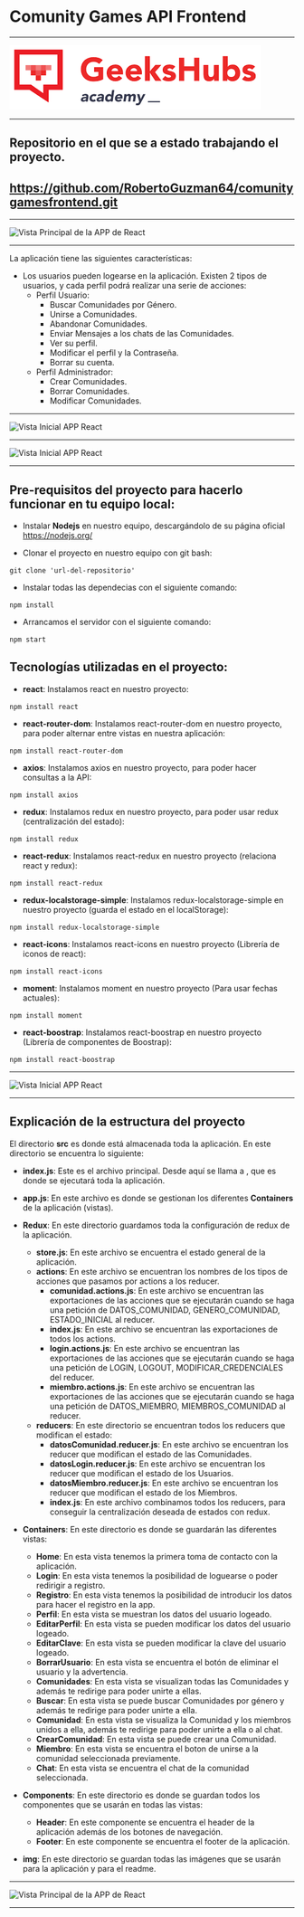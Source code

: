 # Comunity Games API Frontend
***
![Geekhubs Academy](./img/geekhubs.png)
***
## Repositorio en el que se a estado trabajando el proyecto. 
## https://github.com/RobertoGuzman64/comunitygamesfrontend.git
***
![Vista Principal de la APP de React](./img/HOME.png)
***

La aplicación tiene las siguientes características:
* Los usuarios pueden logearse en la aplicación. Existen 2 tipos de usuarios, y cada perfil podrá realizar una serie de acciones:
    * Perfil Usuario:
        * Buscar Comunidades por Género.
        * Unirse a Comunidades.
        * Abandonar Comunidades.
        * Enviar Mensajes a los chats de las Comunidades.
        * Ver su perfil.
        * Modificar el perfil y la Contraseña.
        * Borrar su cuenta.
    * Perfil Administrador:
        * Crear Comunidades.
        * Borrar Comunidades.
        * Modificar Comunidades.

***
![Vista Inicial APP React](./img/USUARIO.png)
***
![Vista Inicial APP React](./img/ADMINISTRADOR.png)
***

## Pre-requisitos del proyecto para hacerlo funcionar en tu equipo local:

* Instalar **Nodejs** en nuestro equipo, descargándolo de su página oficial
https://nodejs.org/

* Clonar el proyecto en nuestro equipo con git bash:
```
git clone 'url-del-repositorio'
```

* Instalar todas las dependecias con el siguiente comando:
```
npm install
```

* Arrancamos el servidor con el siguiente comando:
```
npm start
```

## Tecnologías utilizadas en el proyecto:

* **react**: Instalamos react en nuestro proyecto:
```
npm install react
```
* **react-router-dom**: Instalamos react-router-dom en nuestro proyecto, para poder alternar entre vistas en nuestra aplicación:
```
npm install react-router-dom
```
* **axios**: Instalamos axios en nuestro proyecto, para poder hacer consultas a la API:
```
npm install axios
```
* **redux**: Instalamos redux en nuestro proyecto, para poder usar redux (centralización del estado):
```
npm install redux
```
* **react-redux**: Instalamos react-redux en nuestro proyecto (relaciona react y redux):
```
npm install react-redux
```
* **redux-localstorage-simple**: Instalamos redux-localstorage-simple en nuestro proyecto (guarda el estado en el localStorage):
```
npm install redux-localstorage-simple
```
* **react-icons**: Instalamos react-icons en nuestro proyecto (Librería de iconos de react):
```
npm install react-icons
```
* **moment**: Instalamos moment en nuestro proyecto (Para usar fechas actuales):
```
npm install moment
```
* **react-boostrap**: Instalamos react-boostrap en nuestro proyecto (Librería de componentes de Boostrap):
```
npm install react-boostrap
```
***
![Vista Inicial APP React](./img/react.png)
***

## Explicación de la estructura del proyecto

El directorio **src** es donde está almacenada toda la aplicación. En este directorio se encuentra lo siguiente:

* **index.js**: Este es el archivo principal. Desde aquí se llama a **<App/>**, que es donde se ejecutará toda la aplicación.

* **app.js**: En este archivo es donde se gestionan los diferentes **Containers** de la aplicación (vistas).

* **Redux**: En este directorio guardamos toda la configuración de redux de la aplicación.
    * **store.js**: En este archivo se encuentra el estado general de la aplicación.
    * **actions**: En este archivo se encuentran los nombres de los tipos de acciones que pasamos por actions a los reducer.
      * **comunidad.actions.js**: En este archivo se encuentran las exportaciones de las acciones que se ejecutarán cuando se haga una petición de DATOS_COMUNIDAD, GENERO_COMUNIDAD, ESTADO_INICIAL al reducer.
      * **index.js**: En este archivo se encuentran las exportaciones de todos los actions.
      * **login.actions.js**: En este archivo se encuentran las exportaciones de las acciones que se ejecutarán cuando se haga una petición de LOGIN, LOGOUT, MODIFICAR_CREDENCIALES del reducer.
      * **miembro.actions.js**: En este archivo se encuentran las exportaciones de las acciones que se ejecutarán cuando se haga una petición de DATOS_MIEMBRO, MIEMBROS_COMUNIDAD al reducer.
    * **reducers**: En este directorio se encuentran todos los reducers que modifican el estado:
        * **datosComunidad.reducer.js**: En este archivo se encuentran los reducer que modifican el estado de las Comunidades.
        * **datosLogin.reducer.js**: En este archivo se encuentran los reducer que modifican el estado de los Usuarios.
        * **datosMiembro.reducer.js**: En este archivo se encuentran los reducer que modifican el estado de los Miembros.
        * **index.js**: En este archivo combinamos todos los reducers, para conseguir la centralización deseada de estados con redux.

* **Containers**: En este directorio es donde se guardarán las diferentes vistas:
    * **Home**: En esta vista tenemos la primera toma de contacto con la aplicación.
    * **Login**: En esta vista tenemos la posibilidad de loguearse o poder redirigir a registro.
    * **Registro**: En esta vista tenemos la posibilidad de introducir los datos para hacer el registro en la app.
    * **Perfil**: En esta vista se muestran los datos del usuario logeado.
    * **EditarPerfil**: En esta vista se pueden modificar los datos del usuario logeado.
    * **EditarClave**: En esta vista se pueden modificar la clave del usuario logeado.
    * **BorrarUsuario**: En esta vista se encuentra el botón de eliminar el usuario y la advertencia.
    * **Comunidades**: En esta vista se visualizan todas las Comunidades y además te redirige para poder unirte a ellas.
    * **Buscar**: En esta vista se puede buscar Comunidades por género y además te redirige para poder unirte a ella.
    * **Comunidad**: En esta vista se visualiza la Comunidad y los miembros unidos a ella, además te redirige para poder unirte a ella o al chat.
    * **CrearComunidad**: En esta vista se puede crear una Comunidad.
    * **Miembro**: En esta vista se encuentra el boton de unirse a la comunidad seleccionada previamente.
    * **Chat**: En esta vista se encuentra el chat de la comunidad seleccionada.
* **Components**: En este directorio es donde se guardan todos los componentes que se usarán en todas las vistas:
    * **Header**: En este componente se encuentra el header de la aplicación además de los botones de navegación.
    * **Footer**: En este componente se encuentra el footer de la aplicación.
* **img**: En este directorio se guardan todas las imágenes que se usarán para la aplicación y para el readme.
***
![Vista Principal de la APP de React](./img/react%26heroku.jpg)
***